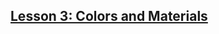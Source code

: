 ## [Lesson 3: Colors and Materials](https://www.udacity.com/wiki/cs291#lesson-3-colors-and-materials)